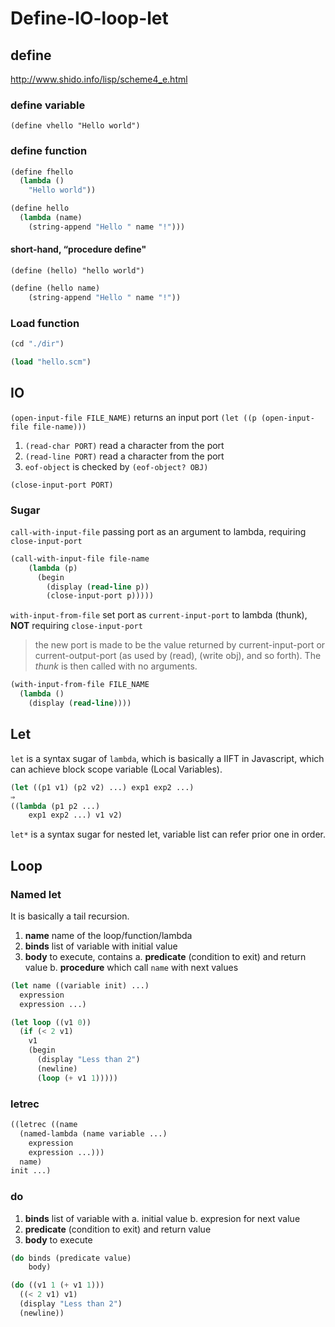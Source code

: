 # Define-IO-loop-let

## define

http://www.shido.info/lisp/scheme4_e.html

### define variable

`(define vhello "Hello world")`

### define function

```lisp
(define fhello
  (lambda ()
	"Hello world"))
```

```lisp
(define hello
  (lambda (name)
    (string-append "Hello " name "!")))
```

#### short-hand, “procedure define"

`(define (hello) "hello world")`

```lisp
(define (hello name)
    (string-append "Hello " name "!"))
```

### Load function

```lisp
(cd "./dir")

(load "hello.scm")
```

## IO

`(open-input-file FILE_NAME)` returns an input port `(let ((p (open-input-file file-name)))`

1. `(read-char PORT)` read a character from the port
2. `(read-line PORT)` read a character from the port
3. `eof-object` is checked by `(eof-object? OBJ)`

`(close-input-port PORT)`

### Sugar

`call-with-input-file` passing port as an argument to lambda, requiring `close-input-port`

```lisp
(call-with-input-file file-name
    (lambda (p)
      (begin
        (display (read-line p))
        (close-input-port p)))))
```

`with-input-from-file` set port as `current-input-port` to lambda (thunk), **NOT** requiring `close-input-port`

> the new port is made to be the value returned by current-input-port or current-output-port (as used by (read), (write obj), and so forth). The _thunk_ is then called with no arguments.

```lisp
(with-input-from-file FILE_NAME
  (lambda ()
    (display (read-line))))
```

## Let

`let` is a syntax sugar of `lambda`, which is basically a IIFT in Javascript, which can achieve block scope variable (Local Variables).

```lisp
(let ((p1 v1) (p2 v2) ...) exp1 exp2 ...)
⇒
((lambda (p1 p2 ...)
    exp1 exp2 ...) v1 v2)
```

`let*` is a syntax sugar for nested let, variable list can refer prior one in order.

## Loop

### Named let

It is basically a tail recursion.

1. **name** name of the loop/function/lambda
2. **binds** list of variable with initial value
3. **body** to execute, contains
   a. **predicate** (condition to exit) and return value
   b. **procedure** which call `name` with next values

```lisp
(let name ((variable init) ...)
  expression
  expression ...)
```

```lisp
(let loop ((v1 0))
  (if (< 2 v1)
    v1
    (begin
      (display "Less than 2")
      (newline)
      (loop (+ v1 1)))))
```

### letrec

```lisp
((letrec ((name
  (named-lambda (name variable ...)
    expression
    expression ...)))
  name)
init ...)
```

### do

1. **binds** list of variable with
   a. initial value
   b. expresion for next value
2. **predicate** (condition to exit) and return value
3. **body** to execute

```lisp
(do binds (predicate value)
    body)

(do ((v1 1 (+ v1 1)))
  ((< 2 v1) v1)
  (display "Less than 2")
  (newline))
```
